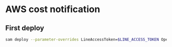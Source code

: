 # AWS cost notification

## First deploy

```sh
sam deploy --parameter-overrides LineAccessToken=$LINE_ACCESS_TOKEN OpenExchangeRatesAppId=$OPEN_EXCHANGE_RATES_APP_ID --guided
```
